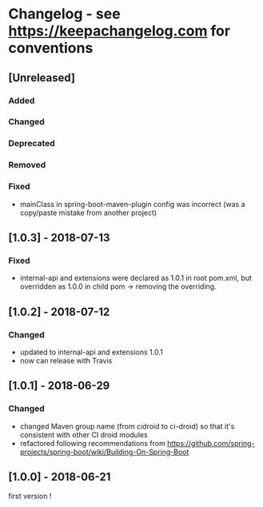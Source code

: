 # Changelog - see https://keepachangelog.com for conventions

## [Unreleased]

### Added

### Changed

### Deprecated

### Removed

### Fixed
- mainClass in spring-boot-maven-plugin config was incorrect (was a copy/paste mistake from another project)

## [1.0.3] - 2018-07-13

### Fixed
- internal-api and extensions were declared as 1.0.1 in root pom.xml, but overridden as 1.0.0 in child pom -> removing the overriding.

## [1.0.2] - 2018-07-12

### Changed
- updated to internal-api and extensions 1.0.1
- now can release with Travis

## [1.0.1] - 2018-06-29

### Changed
- changed Maven group name (from cidroid to ci-droid) so that it's consistent with other CI droid modules
- refactored following recommendations from https://github.com/spring-projects/spring-boot/wiki/Building-On-Spring-Boot

## [1.0.0] - 2018-06-21 

first version !


